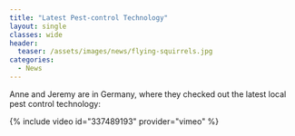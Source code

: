 ```yaml
---
title: "Latest Pest-control Technology"
layout: single
classes: wide
header:
  teaser: /assets/images/news/flying-squirrels.jpg
categories:
  - News
---
```


Anne and Jeremy are in Germany, where they checked out the latest local pest control technology:

{% include video id="337489193" provider="vimeo" %}
